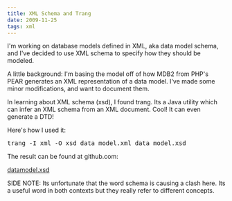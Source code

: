 ```yaml
---
title: XML Schema and Trang
date: 2009-11-25
tags: xml
---
```

I'm working on database models defined in XML, aka data model schema, and I've decided to use XML schema to specify how they should be modeled.

A little background: I'm basing the model off of how MDB2 from PHP's PEAR generates an XML representation of a data model. I've made some minor modifications, and want to document them.

In learning about XML schema (xsd), I found trang. Its a Java utility which can infer an XML schema from an XML document. Cool! It can even generate a DTD!

Here's how I used it:
<pre class="sh_sh">
trang -I xml -O xsd data_model.xml data_model.xsd
</pre>

The result can be found at github.com:

[datamodel.xsd](http://github.com/docunext/0945a8a54c/blob/master/xsd/datamodel.xsd)

SIDE NOTE: Its unfortunate that the word schema is causing a clash here. Its a useful word in both contexts but they really refer to different concepts.


